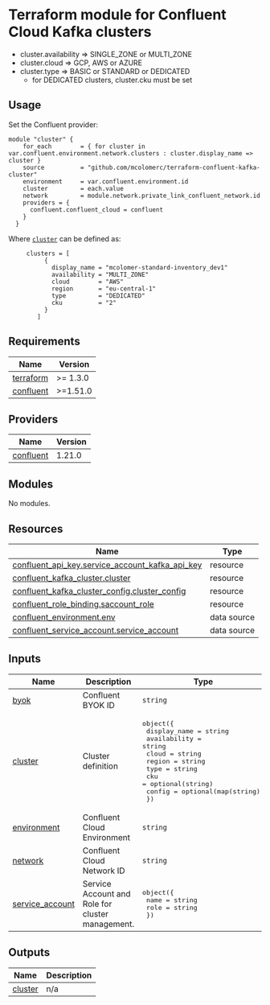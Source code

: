 # Terraform module for Confluent Cloud Kafka clusters 

- cluster.availability => SINGLE_ZONE or MULTI_ZONE 
- cluster.cloud => GCP, AWS or AZURE 
- cluster.type => BASIC or STANDARD or DEDICATED
  - for DEDICATED clusters, cluster.cku must be set

 

## Usage

Set the Confluent provider:

```hcl
module "cluster" {
    for_each        = { for cluster in var.confluent.environment.network.clusters : cluster.display_name => cluster }
    source          = "github.com/mcolomerc/terraform-confluent-kafka-cluster"
    environment     = var.confluent.environment.id
    cluster         = each.value
    network         = module.network.private_link_confluent_network.id 
    providers = {
      confluent.confluent_cloud = confluent
    }
  }
```

Where [`cluster`](https://github.com/mcolomerc/terraform-confluent-kafka-cluster#input_cluster) can be defined as:

```hcl
     clusters = [
          {
            display_name = "mcolomer-standard-inventory_dev1"
            availability = "MULTI_ZONE"
            cloud        = "AWS"
            region       = "eu-central-1"
            type         = "DEDICATED"
            cku          = "2" 
          }
        ] 
```


<!-- BEGIN_TF_DOCS -->
## Requirements

| Name | Version |
|------|---------|
| <a name="requirement_terraform"></a> [terraform](#requirement\_terraform) | >= 1.3.0 |
| <a name="requirement_confluent"></a> [confluent](#requirement\_confluent) | >=1.51.0 |

## Providers

| Name | Version |
|------|---------|
| <a name="provider_confluent"></a> [confluent](#provider\_confluent) | 1.21.0 |

## Modules

No modules.

## Resources

| Name | Type |
|------|------|
| [confluent_api_key.service_account_kafka_api_key](https://registry.terraform.io/providers/confluentinc/confluent/latest/docs/resources/api_key) | resource |
| [confluent_kafka_cluster.cluster](https://registry.terraform.io/providers/confluentinc/confluent/latest/docs/resources/kafka_cluster) | resource |
| [confluent_kafka_cluster_config.cluster_config](https://registry.terraform.io/providers/confluentinc/confluent/latest/docs/resources/kafka_cluster_config) | resource |
| [confluent_role_binding.saccount_role](https://registry.terraform.io/providers/confluentinc/confluent/latest/docs/resources/role_binding) | resource |
| [confluent_environment.env](https://registry.terraform.io/providers/confluentinc/confluent/latest/docs/data-sources/environment) | data source |
| [confluent_service_account.service_account](https://registry.terraform.io/providers/confluentinc/confluent/latest/docs/data-sources/service_account) | data source |

## Inputs

| Name | Description | Type | Default | Required |
|------|-------------|------|---------|:--------:|
| <a name="input_byok"></a> [byok](#input\_byok) | Confluent BYOK ID | `string` | `""` | no |
| <a name="input_cluster"></a> [cluster](#input\_cluster) | Cluster definition | <pre>object({<br>    display_name = string<br>    availability = string<br>    cloud        = string<br>    region       = string<br>    type         = string<br>    cku          = optional(string)<br>    config       = optional(map(string))<br>  })</pre> | n/a | yes |
| <a name="input_environment"></a> [environment](#input\_environment) | Confluent Cloud Environment | `string` | n/a | yes |
| <a name="input_network"></a> [network](#input\_network) | Confluent Cloud Network ID | `string` | `""` | no |
| <a name="input_service_account"></a> [service\_account](#input\_service\_account) | Service Account and Role for cluster management. | <pre>object({<br>      name = string<br>      role = string<br>    })</pre> | `null` | no |

## Outputs

| Name | Description |
|------|-------------|
| <a name="output_cluster"></a> [cluster](#output\_cluster) | n/a |
<!-- END_TF_DOCS -->
